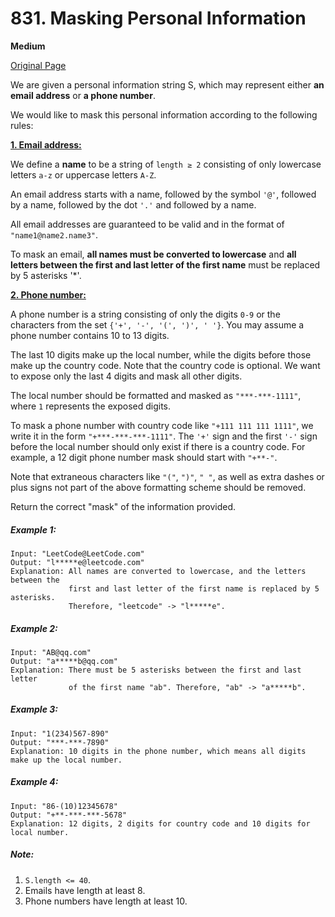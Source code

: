 # 831. Masking Personal Information

**Medium**

[Original Page](https://leetcode.com/problems/masking-personal-information/)

We are given a personal information string S, which may represent either __an email address__ or __a phone number__.

We would like to mask this personal information according to the following rules:

<u>__1. Email address:__</u>

We define a __name__ to be a string of `length ≥ 2` consisting of only lowercase letters `a-z` or uppercase letters `A-Z`.

An email address starts with a name, followed by the symbol `'@'`, followed by a name, followed by the dot `'.'` and followed by a name. 

All email addresses are guaranteed to be valid and in the format of `"name1@name2.name3"`.

To mask an email, __all names must be converted to lowercase__ and __all letters between the first and last letter of the first name__ must be replaced by 5 asterisks '*'.

<u>__2. Phone number:__</u>

A phone number is a string consisting of only the digits `0-9` or the characters from the set `{'+', '-', '(', ')', ' '}`. You may assume a phone number contains 10 to 13 digits.

The last 10 digits make up the local number, while the digits before those make up the country code. Note that the country code is optional. We want to expose only the last 4 digits and mask all other digits.

The local number should be formatted and masked as `"***-***-1111"`, where `1` represents the exposed digits.

To mask a phone number with country code like `"+111 111 111 1111"`, we write it in the form `"+***-***-***-1111"`.  The `'+'` sign and the first `'-'` sign before the local number should only exist if there is a country code.  For example, a 12 digit phone number mask should start with `"+**-"`.

Note that extraneous characters like `"("`, `")"`, `" "`, as well as extra dashes or plus signs not part of the above formatting scheme should be removed.

Return the correct "mask" of the information provided.

##### Example 1:
```
Input: "LeetCode@LeetCode.com"
Output: "l*****e@leetcode.com"
Explanation: All names are converted to lowercase, and the letters between the
             first and last letter of the first name is replaced by 5 asterisks.
             Therefore, "leetcode" -> "l*****e".
```

##### Example 2:
```
Input: "AB@qq.com"
Output: "a*****b@qq.com"
Explanation: There must be 5 asterisks between the first and last letter 
             of the first name "ab". Therefore, "ab" -> "a*****b".
```

##### Example 3:
```
Input: "1(234)567-890"
Output: "***-***-7890"
Explanation: 10 digits in the phone number, which means all digits make up the local number.
```

##### Example 4:
```
Input: "86-(10)12345678"
Output: "+**-***-***-5678"
Explanation: 12 digits, 2 digits for country code and 10 digits for local number. 
```

##### Note:
1. `S.length <= 40`.
2. Emails have length at least 8.
3. Phone numbers have length at least 10.

